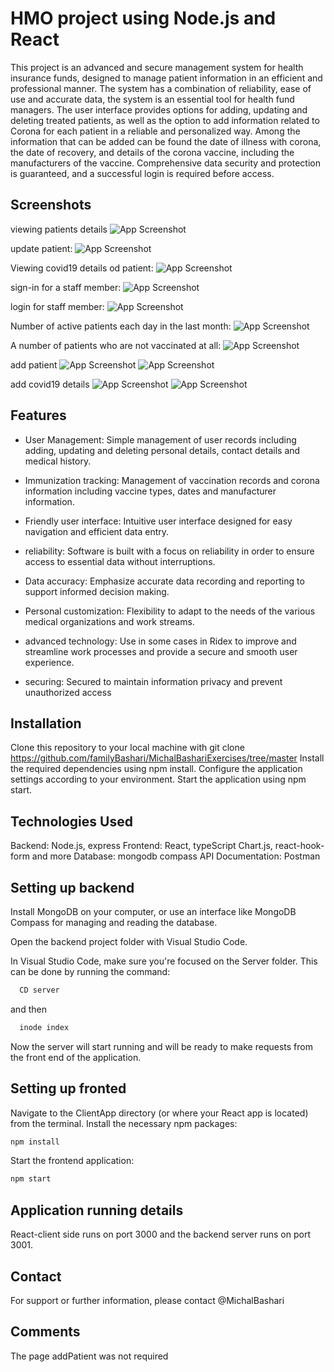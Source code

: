 

# HMO project using Node.js and React

This project is an advanced and secure management system for health insurance funds, designed to manage patient information in an efficient and professional manner. The system has a combination of reliability, ease of use and accurate data, the system is an essential tool for health fund managers. The user interface provides options for adding, updating and deleting treated patients, as well as the option to add information related to Corona for each patient in a reliable and personalized way. Among the information that can be added can be found the date of illness with corona, the date of recovery, and details of the corona vaccine, including the manufacturers of the vaccine. Comprehensive data security and protection is guaranteed, and a successful login is required before access.
## Screenshots

viewing patients details
![App Screenshot](https://github.com/familyBashari/MichalBashariExercises/blob/master/Exercise1/%D7%AA%D7%9E%D7%95%D7%A0%D7%95%D7%AA%20%D7%9E%D7%A6%D7%93%20%D7%9C%D7%A7%D7%95%D7%97/getAllPatient.png)

update patient:
![App Screenshot](https://github.com/familyBashari/MichalBashariExercises/blob/master/Exercise1/%D7%AA%D7%9E%D7%95%D7%A0%D7%95%D7%AA%20%D7%9E%D7%A6%D7%93%20%D7%9C%D7%A7%D7%95%D7%97/updatePatient.png)

Viewing covid19 details od patient:
![App Screenshot](https://github.com/familyBashari/MichalBashariExercises/blob/master/Exercise1/%D7%AA%D7%9E%D7%95%D7%A0%D7%95%D7%AA%20%D7%9E%D7%A6%D7%93%20%D7%9C%D7%A7%D7%95%D7%97/showCovid19Details.png)

sign-in for a staff member:
![App Screenshot](https://github.com/familyBashari/MichalBashariExercises/blob/master/Exercise1/%D7%AA%D7%9E%D7%95%D7%A0%D7%95%D7%AA%20%D7%9E%D7%A6%D7%93%20%D7%9C%D7%A7%D7%95%D7%97/signIn.png)

login for  staff member:
![App Screenshot](https://github.com/familyBashari/MichalBashariExercises/blob/master/Exercise1/%D7%AA%D7%9E%D7%95%D7%A0%D7%95%D7%AA%20%D7%9E%D7%A6%D7%93%20%D7%9C%D7%A7%D7%95%D7%97/login.png)

Number of active patients each day in the last month:
![App Screenshot](https://github.com/familyBashari/MichalBashariExercises/blob/master/Exercise1/%D7%AA%D7%9E%D7%95%D7%A0%D7%95%D7%AA%20%D7%9E%D7%A6%D7%93%20%D7%9C%D7%A7%D7%95%D7%97/chart.png)

A number of patients who are not vaccinated at all:
![App Screenshot](https://github.com/familyBashari/MichalBashariExercises/blob/master/Exercise1/%D7%AA%D7%9E%D7%95%D7%A0%D7%95%D7%AA%20%D7%9E%D7%A6%D7%93%20%D7%9C%D7%A7%D7%95%D7%97/noVaccinated.png)

add patient
![App Screenshot](https://github.com/familyBashari/MichalBashariExercises/blob/master/Exercise1/%D7%AA%D7%9E%D7%95%D7%A0%D7%95%D7%AA%20%D7%9E%D7%A6%D7%93%20%D7%9C%D7%A7%D7%95%D7%97/addPatient1.png)
![App Screenshot](https://github.com/familyBashari/MichalBashariExercises/blob/master/Exercise1/%D7%AA%D7%9E%D7%95%D7%A0%D7%95%D7%AA%20%D7%9E%D7%A6%D7%93%20%D7%9C%D7%A7%D7%95%D7%97/addPatient2.png)

add covid19 details
![App Screenshot](https://github.com/familyBashari/MichalBashariExercises/blob/master/Exercise1/%D7%AA%D7%9E%D7%95%D7%A0%D7%95%D7%AA%20%D7%9E%D7%A6%D7%93%20%D7%9C%D7%A7%D7%95%D7%97/addCovidDetails1.png)
![App Screenshot](https://github.com/familyBashari/MichalBashariExercises/blob/master/Exercise1/%D7%AA%D7%9E%D7%95%D7%A0%D7%95%D7%AA%20%D7%9E%D7%A6%D7%93%20%D7%9C%D7%A7%D7%95%D7%97/addPatient2.png)


## Features

- User Management:
  Simple management of user records including     adding, updating and deleting personal details, contact details and medical history.

- Immunization tracking:
  Management of vaccination records and corona   information including vaccine types, dates and manufacturer information.

- Friendly user interface:
  Intuitive user interface designed for easy navigation and efficient data entry.

- reliability:
  Software is built with a focus on reliability in order to ensure access to essential data without interruptions.

- Data accuracy:
  Emphasize accurate data recording and reporting to support informed decision making.

- Personal customization:
  Flexibility to adapt to the needs of the various medical organizations and work streams.

- advanced technology:
  Use in some cases in Ridex to improve and streamline work processes and provide a secure and smooth user experience.

- securing:
  Secured to maintain information privacy and prevent unauthorized access


## Installation

Clone this repository to your local machine with git clone https://github.com/familyBashari/MichalBashariExercises/tree/master
Install the required dependencies using npm install.
Configure the application settings according to your environment.
Start the application using npm start.
    
## Technologies Used

Backend: Node.js, express
Frontend: React, typeScript Chart.js, react-hook-form and more
Database: mongodb compass
API Documentation: Postman
## Setting up backend

Install MongoDB on your computer, or use an interface like MongoDB Compass for managing and reading the database.

Open the backend project folder with Visual Studio Code.

In Visual Studio Code, make sure you're focused on the Server folder. This can be done by running the command:
```bash
  CD server
```
  and then
```bash
  inode index
```
Now the server will start running and will be ready to make requests from the front end of the application.
## Setting up fronted

Navigate to the ClientApp directory (or where your React app is located) from the terminal. Install the necessary npm packages: 
```bash
npm install 
```
Start the frontend application: 
```bash
npm start 
```

## Application running details

React-client side runs on port 3000 and the backend server runs on port 3001.
## Contact

For support or further information, please contact @MichalBashari

## Comments
The page addPatient was not required
